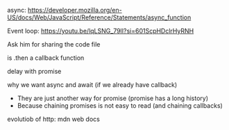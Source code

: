 async:
https://developer.mozilla.org/en-US/docs/Web/JavaScript/Reference/Statements/async_function

Event loop:
https://youtu.be/lqLSNG_79lI?si=601ScpHDclrHyRNH

Ask him for sharing the code file

is .then a callback function

delay with promise


why we want async and await  (if we already have callback)
- They are just another way for promise (promise has a long history)
- Because chaining promises is not easy to read (and chaining callbacks)

evolutiob of http:
mdn web docs